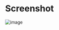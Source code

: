# Screenshot
![image](https://user-images.githubusercontent.com/75507906/132642729-6e6077e3-ddbf-4065-b1ee-830b07018532.png)
